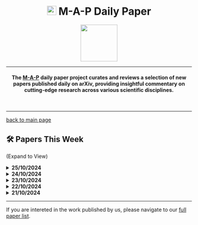 <h1 align="center"><img src="https://cdn-avatars.huggingface.co/v1/production/uploads/63839e9962badff4326cf360/k4Q7R4XLDMp_1VF4C6GEd.jpeg" width="25"> M-A-P Daily Paper</h1>
<p align="center">
<a href="https://github.com/DenverCoder1/readme-typing-svg"><img src="https://media.giphy.com/media/Rn26lWjqA0uUU/giphy.gif" width="100"></a>
</p>
<hr/>
<h4 align="center">The <a href=https://m-a-p.ai>M-A-P</a> daily paper project curates and reviews a selection of new papers published daily on arXiv, providing insightful commentary on cutting-edge research across various scientific disciplines.</h4>
<br>
<hr/>

[back to main page](https://m-a-p.ai/DailyPaper)


## 🛠️ Papers This Week 

(Expand to View)

<details>
<summary> <b>25/10/2024</b> </summary>

<table class="center">

| Paper | Comments |
|:-------------|:-------------|
| Should We Really Edit Language Models? On the Evaluation of Edited Language Model | Model Editing is a field with many insightful ideas. The earliest ideas about parameter probes likely originated from researchers focused on Model Editing. Model Editing primarily emphasizes reliability, generalization ability, and locality. An interesting takeaway from this paper is that Model Editing has a broadly similar impact on benchmarks across different capability dimensions. The experiments are quite solid , recommend reading. | 
| Multi-agent cooperation through learning-aware policy gradients | 1.Introducing a meta-level allows the multi-agent problem to be transformed into a single-agent problem. 2.More "generous" agents may suffer losses; learning-aware agents can achieve cooperation by exploiting naive learners. When two learning-aware agents meet, the exploitation strategy shifts to a cooperative strategy. 3.The formulation of this POMDP is intriguing. Perhaps due to limited prior exposure to similar papers, the modeling and internal derivations seem quite decent. |
| Aligning CodeLLMs with Direct Preference Optimization | The study of aligning code language models (CodeLLMs) based on Qwen through the DPO algorithm, awaiting data release. |
| SIKeD: Self-guided Iterative Knowledge Distillation for mathematical reasoning | A self-guided iterative training method that enables a small model to learn and select reasoning strategies suitable for different tasks. To some extent, it can be considered a fusion of various exploratory reasoning paths directed by correct references. |
| Scaling up Masked Diffusion Models on Text | This paper explores the scalability and effectiveness of Masked Diffusion Models (MDMs) in text processing. Recently, some non-NTP-based LLM papers have made notable progress;Few days ago have a similar one: Future Token Prediction - Causal Language Modeling with Per-Token Semantic State Vector for Multi-Token Prediction. In the first half of the year, Kuaishou Technology conducted a solid ablation study on a token-weighted adjustment approach and observed some performance gains. There're some rumors that,Some researchers are working on DPSK, suggesting it's a direction worth following and merging. |
| Skywork-Reward: Bag of Tricks for Reward Modeling in LLMs | Appreciation of the Skywork-RM approach, personal viewpoint: 1.The focus remains primarily on small datasets, which are mainly selected from the HelpSteer2, OffsetBias, WildGuardMix, and Magpie series datasets. (Personally, I have some reservations about the long-term reference value of this approach.) 2.The dataset has already been released and can be further tracked and analyzed: https://huggingface.co/collections/Skywork/skywork-reward-data-collection-66d7fda6a5098dc77035336d 3.The Bradley-Terry Model demonstrates the best performance, which is worth further investigation.
| From English-Centric to Effective Bilingual: LLMs with Custom Tokenizers for Underrepresented Languages | When extending to a new language, using the embeddings of an existing language to initialize the embeddings of the new language is a relatively reliable and well-validated approach. This paper takes a somewhat more elaborate approach, but the insight is similar. |
| Bielik 7B v0.1: A Polish Language Model -- Development, Insights, and Evaluation | Polish LLM, When discussing MAP-Neo at ICLR, several researchers from Northern Europe inquired about how to build a native internet-based corpus for their own countries from scratch. The paper did not include the Hugging Face link, but it’s worth following up to see if they will share the data later. |
| Efficient Inference for Augmented Large Language Models | This work is dedicated to accelerating the online deployment of Tool-Augmented LLMs, which is a highly valuable issue. In terms of the approach, it seems worthwhile to adopt a model or dictionary to predict, in a fixed format, the possible token count or time required by certain tools. This estimation can then be used to achieve system-level scheduling, making it a feature that can be implemented with minimal cost. It is recommended to follow up on this and deploy it online, as it sounds like there’s little downside to doing it well. It’s worth noting that the paper uses the OPT model, which I personally think can be ignored. |
| ZIP-FIT: Embedding-Free Data Selection via Compression-Based Alignment | Using gzip compression to directly measure the alignment between potential training data and the target task distribution places greater emphasis on syntactic and structural patterns related to the target task compared to n-gram methods. This characteristic may be advantageous in certain contexts. |

</table>

</details>



<details>
<summary> <b>24/10/2024</b> </summary>

<table class="center">

| Paper | Comments |
|:-------------|:-------------|
| Bayesian scaling laws for in-context learning | While the experiments are relatively simple with limited insights, the mathematical formulation has some elegant aspects. The decoupling of task sets from finite alphabet sets of symbols provides valuable insight. The study suggests that even LLMs cannot converge to a single partial observable formal language automaton, it could be multiple ones. The assumption that the probabilities of future symbol depend entirely on task posteriors is reasonable in extreme cases. However, the experimental comparison between base and instruct models lacks robustness. |
| A Theoretical Understanding of Chain-of-Thought: Coherent Reasoning and Error-Aware Demonstration | The paper formalizes the definition of Coherent CoT, which considers all previous reasoning steps in each step. Considering o1 can achieve extreme optimization for Coherent CoT, this represents a valuable optimization target. However, both the theoretical proofs and mechanism comparisons with conventional CoT lack substantial foundation. 
| Enhancing Two-Player Performance Through Single-Player Knowledge Transfer: An Empirical Study on Atari 2600 Games | The research addresses an intriguing question about adapting single-player policies to two-player environments in the same game scenario. While findings show successful adaptation and reduced total runtime, the analysis lacks depth. The paper would benefit from examining behavior changes learned from the policy, particularly regarding cooperation, interference, and independent operation patterns. |
| Semantic-guided Search for Efficient Program Repair with Large Language Models | This work presents an alternative to beam search using speculative decoding. The debug datasets Defects4J and HumanEval-Java warrant further investigation for potential integration into sandbox environments and comprehensive code model evaluation, particularly regarding vulnerability detection and thorough debugging tests. |
| The Scene Language: Representing Scenes with Programs, Words, and Embeddings | The paper presents a valuable perspective on image cognition, conceptualizing images as comprising structure, entities, and visual details. This hierarchical approach to modeling relationships between main entities in images, with visual details bound to entities, could potentially enable a context-aware, efficient information extraction scheme for image encoders. |
| Math Neurosurgery: Isolating Language Models' Math Reasoning Abilities Using Only Forward Passes | While the methodology appears trivial, the research question holds significant value. Despite the commenter shows preference on SAE methods, current probing-based methods remain inefficient. A better story could be improving the locating of weight during model forwarding contrained on low resource. The paper employs weight parameters based on binary classification activation multiplied by absolute values to determine top k relevant parameters. (In fact, it would be practical for merely identifying valuable heads without requiring detailed understanding of each head's function.) |
| Markov Chain of Thought for Efficient Mathematical Reasoning | The paper simplifies CoT to a Markov chain and ensures reasoning accuracy through interaction with CodeInterpreter. The MCoTInstruct dataset, developed by the Qwen team, warrants further exploration. |
| ExpertFlow: Optimized Expert Activation and Token Allocation for Efficient Mixture-of-Experts Inference | The paper presents a model-predicted routing system for expert caching, essentially a MoE version of cache-optimized Speculative Decoding. While computationally intensive, this approach may hold value for edge computing applications, though further expertise in edge deployment is needed for comprehensive evaluation. |
| SPikE-SSM: A Sparse, Precise, and Efficient Spiking State Space Model for Long Sequences Learning | - |
| In Context Learning and Reasoning for Symbolic Regression with Large Language Models | The paper explores using LLMs for symbolic regression of scientific formulas, employing constant guessing and function form prediction with Scipy for fitting. Despite simple experiments and questionable ablation studies, the direction merits attention, particularly regarding LLMs' potential to better predict formula patterns for parameter fitting - essentially an enhanced PINN with LLM+tool integration. |
| Beware of Calibration Data for Pruning Large Language Models | The study reveals that calibration data quality is not the primary factor affecting pruning performance. Instead, similarity between calibration and training data shows greater impact. Suggests considering a "self-generate and sample" strategy, using LLMs to create synthetic calibration data similar to training distribution. |
| Understanding Layer Significance in LLM Alignment | Proposes learning binary masks for increment weight matrices in LoRA to indicate layer importance during instruction tuning. Figure 2 notably shows crucial layers for instruction fine-tuning concentrated in deeper layers. Findings suggest consistent important layer distribution across datasets, with potential consistency across models. The approach improves model performance and alignment efficiency through selective layer fine-tuning. This increasingly verified understanding among the community warrants further investigation. |
| Cross-lingual Transfer of Reward Models in Multilingual Alignment | English reward models best maintain initial multilingual LLM representation diversity, while non-English models tend toward stronger representation collapse. This suggests maintaining partial English performance is crucial for cross-lingual/task transfer. |
| Beyond position: how rotary embeddings shape representations and memory in autoregressive transformers | While well-written, the paper analyzes RoPE mechanism, which fundamentally remains an engineering trick to reduce "redundant information interference" during training. This information bottleneck primarily optimizes denoising of long-range one-to-one/one-to-many dependencies. The approach may not benefit hierarchical dependency learning effectively, particularly in complex scenarios (eg, requiring a summary generation in a customized order from multiple contexts). The core limitation lies in the lack of true long-range supervision, with RoPE merely reducing learning difficulty rather than addressing fundamental challenges. |

</table>

</details>


<details>
<summary> <b>23/10/2024</b> </summary>

<table class="center">

| Paper | Comments |
|:-------------|:-------------|
| Baichuan Alignment Technical Report | Methodologically, the report contains limited new information, primarily reiterating known concepts. It shows a particular inclination towards Model Merging, which might hold value for further SFT-based explorations. Personally, I also support Model Merging after SFT on multiple models, as some papers have pointed out that it activates different heads within the model. Since sparse activation of heads follows different instructions and patterns, merging multiple models focused on various domains could potentially enhance instruction-following coverage across domains. Exploring domain-specific fine-tuning (purely on the SFT level) and subsequent merging is worth pursuing, and similar strategies were employed in deepseek-2.5. The three benchmarks in this report provide some insights: 1. CFBench indicates that Baichuan also recognizes the issue of following composite instructions, similar to work like Collie by Professor Shunyu Yao, and OAI’s release, which strictly follows JSONL formats, suggesting that this direction is worth further investigation. 2. SysBench studies the impact of system messages, offering a unique perspective that could be practically beneficial for deployment analysis. 3. FB-Bench focuses on multi-turn context understanding capabilities |
| OAI - Yang Song’s Consistency Model Topic [Personal post-class assignment, marking for later review]: Improved Techniques for Training Consistency Models; Diffusion Posterior Sampling for Linear Inverse Problem Solving: A Filtering Perspective; Improving Diffusion Inverse Problem Solving with Decoupled Noise Annealing; Simplifying, Stabilizing and Scaling Continuous-Time Consistency Models | |
| Creativity in AI: Progresses and Challenges | Creative writing was once a very popular topic within NLP, but the shift towards LLMs has somewhat diminished interest in this direction. I still remember a few impressive works from recent years, such as Meta’s interactive playwright project, which was genuinely impactful when I first encountered it. This raises a few ideas: 1. Creative writing could be an important application for us, and given the extensive datasets on figurative language and novel writing, it may be worthwhile to review and organize these resources systematically. 2. The paper presents a fairly comprehensive classification of evaluation criteria, which could serve as a direct takeaway: [interestingness, coherence, relevance, human-likeness, fluency, flexibility, originality, elaboration]. 3. Personally, I am very supportive of immersive experiences in role-playing and narrative settings. The paper does not cover any related work, suggesting this area remains largely unexplored.  |
| Few-shot In-Context Preference Learning Using Large Language Models | I am highly optimistic about this direction, where LLMs are used for large-scale applications such as guideline generation and feedback summarization through human annotation. Whether forming candidate reward functions, providing critical questioning, or helping humans with error correction and detail highlighting, there is much to explore and valuable experience to share. |
| SELA: Tree-Search Enhanced LLM Agents for Automated Machine Learning | An MCTS+LLM-driven AutoML framework. As a preview, we will release a similar, flexible, and extensible AutoML framework later this weekend or early next week. Our focus is on reliable submissions, achieving a one-time submission success rate of approximately 90% across various tabular tasks, generally performing at or above the middle level. The framework’s flexibility, achieved through decoupling functions and library support, allows for strong extensibility. |
| Non-myopic Generation of Language Model for Reasoning and Planning | An insightful paper from Professor Junxian He, whose work is consistently refreshing. The insight here lies in the model’s inherent short-sighted prediction range, which I believe is an inevitable aspect of NTP, though not everyone may agree. This short-sighted range often leads the model to deviate from the globally optimal sequence. Designing a sampling method to estimate an optimal future distribution could enable non-myopic planning. It’s like experiencing an auditory revelation when reading He’s work, reminiscent of “hearing celestial music that briefly clears the mind.” However, I feel this approach could serve broader purposes and more impactful outcomes. A small model naturally possesses this short-sighted range, which could be used to parse pre-training data by leveraging this range—short-sightedness... |
| Conjuring Semantic Similarity | An imaginative approach that measures textual consistency based on semantic consistency between images evoked by text. |
| Large Body Language Models | Recently observed a paper on sign language generation by Microsoft, suggesting potential technical breakthroughs in this field, likely driven by the emergence of large-scale datasets. From a basic understanding, the models appear to outperform previous ones, and the methodologies have modernized significantly. |
| Optimizing LLMs with Direct Preferences: A Data Efficiency Perspective | Not a particularly strong paper, but offers a vague insight: preference data from dialogues could yield more DPO benefits than instruction-based preference data. This might be worth verifying and reflecting on to see if it holds true, and why. |
| DEAN: Deactivating the Coupled Neurons to Mitigate Fairness-Privacy Conflicts in Large Language Models | There has been a surge of papers on directly controlling activation for managing instruction following and other behaviors, and this one suggests this technique may soon see a significant advancement. This paper specifically addresses the mitigation of fairness-privacy conflicts in LLMs by deactivating neurons linked to both fairness and privacy. It aligns with a recent debate on whether deception could simply be managed as one or more heads within an LLM. Personally, I believe it is precisely that—deception across different scenarios might involve multiple heads, but ultimately, heads remain the core component. Here, fairness and privacy also represent complex definitions that likely correspond to specific heads. |
| Influential Language Data Selection via Gradient Trajectory Pursuit | Recently saw a Stanford paper critiquing gradient-based data selection, which was humorous and refreshing—GDM responded by publishing a rationale for it, akin to the XLNet-RoBERTa response cycle. Frankly, that earlier paper had a mismatched analysis—the method didn’t align with the stated goals. It mainly highlighted that, beyond reaching a certain dataset quality level, overall distribution is more significant than isolated data point impacts, which the previous paper failed to address comprehensively. |
| Order Matters: Exploring Order Sensitivity in Multimodal Large Language Models | Highlights a non-robust scenario in MLLMs where sensitivity arises from changing input order, which is natural given the common MLLM training approaches (especially SFT). Addressing this issue doesn’t seem overly complex. |
| GeoCode-GPT: A Large Language Model for Geospatial Code Generation Tasks | A rather curious topic—an LLM focused on geospatial code generation. Amusingly, thought it might contain some novel test cases, but upon prompting from another researcher, learned they were manually assessed. An intriguing paper. Their SFT datasets might be worth reviewing for potential expansion into additional tool use scenarios. |
| Exploring RL-based LLM Training for Formal Language Tasks with Programmed Rewards | Uses PPO to train an LLM on a Ludii game synthesis task. Well-written, with conclusions showing poor generalization on unseen tasks based on known definitions, which was somewhat expected given the model`'`s small size and limitations. Still, worth reading—a well-executed RL project with clear writing. |
| A Simple Model of Inference Scaling Laws | - |
| Pantograph: A Machine-to-Machine Interaction Interface for Advanced Theorem Proving, High Level Reasoning, and Data Extraction in Lean 4 | A strong framework-level work, leveraging MCTS for proof search while supporting high-level reasoning steps and straightforward strategy function definitions. Highly recommend future prover development to adopt this to improve data sampling efficiency. |
| Does your LLM truly unlearn? An embarrassingly simple approach to recover unlearned knowledge | Mathematically elegant definition showing that model "unlearning" might not equate to actual unlearning but rather concealing knowledge. An intriguing paper, highly recommended for reading; Suhang Wang and Wenpeng Yin bring notable insight here. |


</table>

</details>


<details>
<summary> <b>22/10/2024</b> </summary>

<table class="center">

| Paper | Comments |
|:-------------|:-------------|
| SMART: Self-learning Meta-strategy Agent for Reasoning Tasks | This paper introduces an interestingly defined environment and learning objective, aiming for a language model (LM) to learn and choose optimal strategies on the first attempt. It models this process as a Markov Decision Process (MDP) and uses reinforcement learning (RL) for training. The approach to environment definition and learning process is conceptually sound; however, the paper seems primarily to establish a foundational position in the area. The classification of “thoughts” is overly simplistic, consisting of only three categories, and the study lacks exploration into thought hierarchy, particularly the definition of fine-grained thoughts. This aspect suggests potential for further refinement and follow-up. Recommended reading. |
| Improve Vision Language Model Chain-of-thought Reasoning | The paper demonstrates significant gains on various Visual Question Answering (VQA) benchmarks through Chain-of-Thought (CoT) supervised training on Multimodal Language Models (MLLMs). However, it lacks additional information and currently does not appear to have released the pipeline or dataset used. Marked for future attention pending data release. |
| Reflection-Bench: probing AI intelligence with reflection | A potential Out-of-Distribution (OOD) benchmark candidate, this paper designs seven tasks suited for evaluating Large Language Models (LLMs). These tasks encompass Perception, Memory, Decision-Making, Prediction, Belief Updating, Counterfactual Thinking, and Meta Reflection. |
| Are Language Model Logits Calibrated? | The calibration definition and use of the Wasserstein distance in this paper are intriguing, with potential for further extension. Calibration here is defined as the alignment between the output probability of candidate words and their inferred relative likelihood given the context. An important takeaway is that instruction-tuned models exhibit poor calibration and higher relative entropy, with notable mode collapse. This may highlight an important issue for consideration in current model alignment efforts. |
| InternLM2.5-StepProver: Advancing Automated Theorem Proving via Expert Iteration on Large-Scale LEAN Problems | Developed by Shanghai AI Lab, this LEAN model generates proofs for each statement using a combination of best-first search and critic-guided search. In the initial phase, InternLM2-StepProver performs a quick scan to identify proofs, which are then added to the training set while resolved problems and their negative statements are removed. The paper presents solid speculative decoding optimizations and Critic Model updates, with quantitative analysis on resource evaluation yielding intriguing results. Specifically, the generated paths for correct proofs and incorporated mathematical tools tend to be shorter than most erroneous paths—a finding that, while estimated, seems promising. While recent trends have shifted focus toward O1, LEAN remains a worthwhile area, especially for its ability to leverage CPU-intensive computations and produce accurate, extended CoT outputs. Recent insights, partly from discussions with colleagues (@Zhang Yue & @Zhan Tianyang), highlight that OmegaPRM mainly supervises the initial error locations, which makes it less data-efficient compared to methods like CriticGPT due to BoN and MCTS sampling to completion. Given this, scaling CriticGPT with mathematics-focused LEAN efforts would be highly impactful. |
| How to Build a Pre-trained Multimodal Model for Simultaneously Chatting and Decision-making? | This paper addresses a well-defined, natural question of substantial value: building a Multimodal Language Model (MLLM) that can function as an interactive agent capable of both observation and action. The model receives two types of feedback upon processing information: (1) interaction, and (2) direct action prediction. This approach effectively integrates traditional MLLM functions with task-driven operation, though the method itself is relatively straightforward with a somewhat narrowed scope of application. Nonetheless, this direction holds great potential, suggesting a new multimodal model category where an MLLM-initialized Genie could support embodied actions alongside optional verbal interactions. The problem could be further generalized, meriting further thought. |
| Chasing Random: Instruction Selection Strategies Fail to Generalize | In summary, this paper suggests that current instruction selection strategies and metrics provide limited utility. Despite its backing from GDM, the approach feels somewhat unsolid; the datasets chosen (e.g., FLAN, Dolly) have inherent issues that undermine generalizability. Additionally, the methods for selecting data lack detailed consideration of data distribution. This direction remains valuable as the pool of available instruction data expands, but the focus should shift from quality alone to a stronger emphasis on data distribution considerations. |
| Long Term Memory: The Foundation of AI Self-Evolution | This paper offers a thought-provoking theoretical experiment and a conceptual system design, though certain development directions proposed seem questionable. Two valuable ideas stand out: (1) Cognitive accumulation is crucial, though defining it as spanning the entire pre-training phase may be misguided. An internal report on Chinese-English transfer suggests that the choice of early training data is especially influential. (2) The paradigm shift from imitation learning to learning from feedback is essential. Current RLHF practices are costly and ad-hoc, with data generation potentially more expensive than model training itself. For scalable model learning, the process should ideally avoid overly expensive data labeling. Additionally, the current reward generation approach feels arbitrary, differing considerably from how rewards naturally arise in human-world interactions. While a clear alternative remains elusive, a more robust solution seems both possible and necessary. |
| Collaboratively Adding New Knowledge to an LLM | Key takeaway: Full-parameter fine-tuning more readily leads to catastrophic forgetting compared to LoRA, which consistently performs better across various conditions. However, the experiments are limited, making the conclusions tentative. This work, by IBM, is noted here for future reference. |
| DFlow: Diverse Dialogue Flow Simulation with Large Language Models | This paper proposes a method for generating diverse, multi-turn dialogues that adhere to predefined paths or trees, following task logic and constraints. This approach aims to enhance dialogue understanding capabilities and presents a scalable solution for synthetic data generation. |
| How to Evaluate Reward Models for RLHF | The paper introduces the valuable RewardBench framework, which merits careful analysis of its distribution. |
| Truncated Consistency Models | This paper on diffusion models is understood to improve generation quality by reducing the denoising task in early time steps. However, the argument against degrading to trivial functions is not entirely convincing; there is a sense that something may be sacrificed in this approach. |
| Lossless KV Cache Compression to 2% | This paper presents the CLA from Hung Yuan. |
| Mitigating Forgetting in LLM Supervised Fine-Tuning and Preference Learning | This paper provides a theoretical analysis and empirical evidence demonstrating the suboptimality of the sequential training method using Supervised Fine-Tuning (SFT) followed by Differential Preference Optimization (DPO). It also introduces two effective joint training methods. |
| SPA-Bench: A Comprehensive Benchmark for SmartPhone Agent Evaluation | This paper focuses on agent evaluation for smartphones, indicating a trend towards an influx of similar studies in the near future. |
| Polymath: A Challenging Multi-modal Mathematical Reasoning Benchmark | This paper introduces a multimodal mathematical reasoning benchmark, with Table 1 providing an interesting definition of image classification. |
| OpenMU: Your Swiss Army Knife for Music Understanding | The paper does not utilize MERT, which is disappointing. |
| Automated Proof Generation for Rust Code via Self-Evolution | This framework holds significant value as it aims to address the data scarcity issue in automated proof generation for Rust code. The generated data could serve as a robust corrective mechanism similar to CriticGPT, enhancing the model's error-correction capabilities. The potential for scaling CriticGPT is particularly promising. For detailed reasoning, refer to the comments on "InternLM2.5-StepProver: Advancing Automated Theorem Proving via Expert Iteration on Large-Scale LEAN Problems." |
| Pre-training Distillation for Large Language Models: A Design Space Exploration | Pre-training distillation represents a meaningful direction worth exploring. It is marked for future review. |
| Compute-Constrained Data Selection | This paper by Rush formalizes the data selection problem in Supervised Fine-Tuning (SFT) as a utility function that incorporates cost considerations. It seems to align with a recent trend of drawing motivations from behavioral economics and various physical sciences to address large model challenges, applying models from other disciplines to assess their effectiveness. The analysis suggests that conclusions may not favor more complex methods, arguing that perplexity or gradient information is not useful. However, this conclusion appears unsolid, as it likely reflects the distinction between analyzing data distribution versus individual data quality. It seems that distribution effects are more significant, particularly in the context of pre-training. |
| Self-Explained Keywords Empower Large Language Models for Code Generation | The key takeaway from this paper is that large language models (LLMs) struggle to extract and interpret low-frequency keywords from problem descriptions effectively. A recent insight from reading prompt papers suggests focusing not on the methodologies employed, which often lack significance, but rather on the issues artificially highlighted by the authors. Identifying these potential problems can yield valuable insights. |
| TreeBoN: Enhancing Inference-Time Alignment with Speculative Tree-Search and Best-of-N Sampling | This paper combines Monte Carlo Tree Search (MCTS) with Best-of-N (BoN) sampling. However, the author is skeptical about this direction, as it primarily relies on BoN. The method involves maintaining a set of parent nodes during the sampling process and iteratively branching and pruning low-quality responses to reduce computational overhead. The author expresses a preference for returning to a form that reflects the actual Directed Acyclic Graph (DAG) of reasoning. |

</table>

</details>

<details>
<summary> <b>21/10/2024</b> </summary>

<table class="center">

| Paper | Comments |
|:-------------|:-------------|
| [Do LLMs "know" internally when they follow instructions?](https://arxiv.org/pdf/2410.14516) | The study employs linear probes across different layers (early/middle/last layers) and different positions of tokens (first/middle/last token) to identify whether modifying representations along with dimension in the input embedding space links to successful instruction-following. This methodology connects with another recent relevant work 'Improving Instruction-Following in Language Models through Activation Steering.' From the perspective of mechanical interpretability, the findings demonstrate the capability of linear probing in identifying the parameters in even an abstract scenario like instruction-following. This can be effectively generalised to identifying patterns in CoT. It can also be utilised in activating more effective reasoning patterns through activation steering. This is a promising research direction. The value of parameter probing this kind of methodology appears underappreciated in the field. |
| [Do LLMs estimate uncertainty well in instruction-following?](https://arxiv.org/pdf/2410.14582) | The methodology for cross-model uncertainty comparison in this paper requires further verification. Some of the propsoed methods are based on probability and mean token entropy. The study identifies normalized p(true) as the most reliable evaluation metric. Additional verification is needed to understand its cross-model applicability of these metrics. The evolution of uncertainty during pre-training merits further investigation. |
| [MomentumSMoE: Integrating Momentum into Sparse Mixture of Experts](https://arxiv.org/pdf/2410.14574) | The introduction of momentum into SMoE raises negative effects to computational efficiency and the bound of model architecture，regarding Formula 9 in the paper. The paper lacks clear justification for the crutial meaning of dynamics of the expert representations in SMoEs. |
| [Optimizing Attention with Mirror Descent: Generalized Max-Margin Token Selection](https://arxiv.org/pdf/2410.14581) | The paper presents a novel attention mechanism. |
| [How Does Data Diversity Shape the Weight Landscape of Neural Networks?](https://arxiv.org/pdf/2410.14602) | Key findings include: 1) Dropout tends to promote more uniform distribution of empirical spectral density (ESD), while weight decay leads to heavier tails. 2) The impact of data diversity on weight matrices aligns with the effect of dropout but contrasts with that of weight decay. |
| [Streaming Deep Reinforcement Learning Finally Works](https://arxiv.org/pdf/2410.14606) | This paper proposes a method to stabilize Streaming DRL. |
| [Supervised Chain of Thought](https://arxiv.org/pdf/2410.14198) | The paper's primary contribution lies in introducing the concept of prompt search complexity. It proposes that search complexity depends on both total information in latent vector and amount of information each CoT step can extract, defined as C(m,s). This framework offers a more well-defined approach to quantifying CoT requirements across different task types compared to the vaguer concept hops as the amount of information is more quantifiable. |
| [Almost-Linear RNNs Yield Highly Interpretable Symbolic Codes in Dynamical Systems Reconstruction](https://arxiv.org/pdf/2410.14240) | Recommended reading. The motivation proposed in this work is notable for its abstraction of linear subregions and the most parsimonious representation of linear subregions. This framework appears natural for understanding the existence of attention in Chain of Thought (CoT) processes. If we consider language generation not as a word-by-word process, but rather as a switching state system where content is planned and then expressed, then switch to the next state. These transitions between states might correspond to representations of certain subregions. But are these symbolically linear. A pertinent question arose regarding whether neural architecture should directly emulate human brain if Neural Text Processing (NTP) and Supervised Fine-Tuning (SFT) are forms of imitation learning. Human primitive interaction patterns fundamentally align more closely with feedback-based learning mechanisms, essentially representing a scaled implementation of reinforcement learning (RL). From this theoretical perspective, even the Neural Text Processing (NTP) paradigm can be considered an ad-hoc solution. While the current developmental stage necessitates the incorporation of imitation learning for fundamental pattern acquisition, it suggests a potential evolutionary trajectory for NTP: transitioning from word-level processing to higher-order, more dynamic level. This hypothesis is supported by the inherent existence of hierarchical transitional logic structures in language output and composition, independent of neurological architecture. The manifestation of these patterns in language generation persists whether the objective is to emulate neural processes or natural human linguistic output patterns. |
| [RA-BLIP: Multimodal Adaptive Retrieval-Augmented Bootstrapping Language-Image Pre-training](https://arxiv.org/pdf/2410.14154) | (!) This work addresses the widely acknowledged information bottleneck issue in MLLM encoders. The approach targets specific token-patch correspondences. Potential improvements could involve dynamic, context-aware sub-image framing based on text embeddings, though training complexity may present challenges. |
| [Speciesism in Natural Language Processing Research](https://arxiv.org/pdf/2410.14194#:~:text=First%2C%20if%20there%20is%20a,speciesism%20bias%20in%20NLP%20models.) | An interesting finding of this work is recent LLMs exhibit speciesist bias. |
| [Associative memory and dead neurons](https://arxiv.org/pdf/2410.13866) | (!) This work examines neurons exhibiting activation function saturation. It might be valuable. |
| [Latent Weight Diffusion: Generating Policies from Trajectories](https://arxiv.org/pdf/2410.14040) | (!) Presents potential benefits for the generalization of cross-game Decision Transformer. The approach models different policy behaviors using latent variable z, deriving target policy function distributions through conditional independence. The policy representation shows promise for cross-game generalization. |
| [On Partial Prototype Collapse in the DINO Family of Self-Supervised Methods](https://arxiv.org/pdf/2410.14060) | - |
| [Provable Benefits of Complex Parameterizations for Structured State Space Models](https://arxiv.org/pdf/2410.14067) | This work empirically demonstrate the benefits of complex parameterizations for SSMs. Key finding demonstrates more efficient utilization of dimention in complex SSMs, though experiments remain relatively simple. |
| [In-context learning and Occam's razor](https://arxiv.org/pdf/2410.14086) | Highly recommended reading. Noteworthy sections include 3.1 and 3.5, analysing the influence of prequential coding. The length of prequential coding, as the upper-bound of the data and model, is tight. It's very insightful that it shows how learning algorithms can be used to compress data through prequential coding, and that minimizing the resulting “prequential code length” achieved by a learning algorithm is equivalent to jointly minimizing the training error and complexity of the model it fits. The commenter was thinking of why data mixture is effective. The thought is its efficacy stems not from reweighting mechanisms, but rather from partial ordering and pre-training dynamics. Further hypothesis: the fundamental value of mixture approaches lies in their capacity to enhance the probability of correctly learning partial ordering. This necessitates developing a framework for attributing dependencies among different samples. To illustrate this concept, consider the acquisition of university-level knowledge without proper exposure to dependent the knowledge learned in secondary school. In such scenarios, three potential outcomes emerge: Just rote memorised the knowledge in university; learnt only noise; learnt non-robust, unstable knowledge. This analysis suggests that data scheduler design may be crucial for future pre-training methodologies, particularly in modeling correct partial ordering. |
| [RepoGraph: Enhancing AI Software Engineering with Repository-level Code Graph](https://arxiv.org/pdf/2410.14684) | This work is not interesting. But the commenter agrees modeling code or mathematics algorithms using graph. Here is an another early attempt called Steiner, a series of reasoning models trained on synthetic data using RL, constructing a DAG in its model. |

</table>

</details>
<hr/>

If you are intereted in the work published by us, please navigate to our [full paper list](https://huggingface.co/collections/m-a-p/m-a-p-full-paper-list-65e070a694c7b01c5547fbff).
